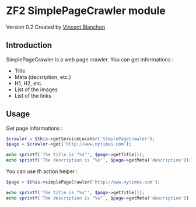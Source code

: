 ZF2 SimplePageCrawler module
===================

Version 0.2 Created by [Vincent Blanchon](http://developpeur-zend-framework.fr/)

Introduction
------------

SimplePageCrawler is a web page crawler.
You can get informations :

* Title
* Meta (decsription, etc.)
* H1, H2, etc.
* List of the images
* List of the links

Usage
------------

Get page informations :

```php
$crawler = $this->getServiceLocator('SimplePageCrawler');
$page = $crawler->get('http://www.nytimes.com');

echo sprintf('The title is "%s"', $page->getTitle());
echo sprintf('The description is "%s"', $page->getMeta('description'));
```

You can use th action helper :

```php
$page = $this->simplePageCrawler('http://www.nytimes.com');

echo sprintf('The title is "%s"', $page->getTitle());
echo sprintf('The description is "%s"', $page->getMeta('description'));
```